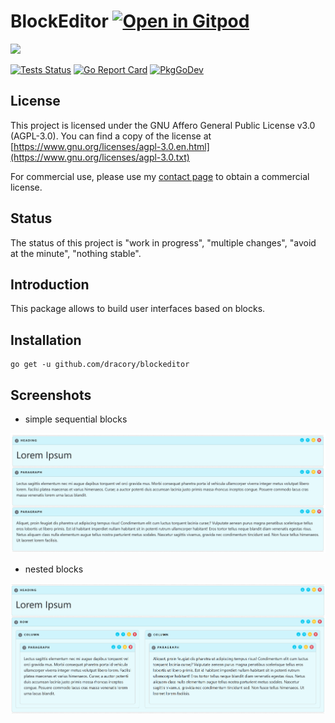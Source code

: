 # BlockEditor <a href="https://gitpod.io/#https://github.com/dracory/blockeditor" style="float:right:"><img src="https://gitpod.io/button/open-in-gitpod.svg" alt="Open in Gitpod" loading="lazy"></a>

<img src="https://opengraph.githubassets.com/5b92c81c05d64a82c3fb4ba95739403a2d38cbad61f260a0701b3366b3d10327/dracory/blockeditor" />

[![Tests Status](https://github.com/dracory/blockeditor/actions/workflows/tests.yml/badge.svg?branch=main)](https://github.com/dracory/blockeditor/actions/workflows/tests.yml)
[![Go Report Card](https://goreportcard.com/badge/github.com/dracory/blockeditor)](https://goreportcard.com/report/github.com/dracory/blockeditor)
[![PkgGoDev](https://pkg.go.dev/badge/github.com/dracory/blockeditor)](https://pkg.go.dev/github.com/dracory/blockeditor)

## License

This project is licensed under the GNU Affero General Public License v3.0 (AGPL-3.0). You can find a copy of the license at [https://www.gnu.org/licenses/agpl-3.0.en.html](https://www.gnu.org/licenses/agpl-3.0.txt)

For commercial use, please use my [contact page](https://lesichkov.co.uk/contact) to obtain a commercial license.

## Status

The status of this project is "work in progress", "multiple changes", "avoid at the minute", "nothing stable".

## Introduction

This package allows to build user interfaces based on blocks.

## Installation
```
go get -u github.com/dracory/blockeditor
```

## Screenshots

- simple sequential blocks

<img src="./screenshots/screenshot-1.png" />

- nested blocks

<img src="./screenshots/screenshot-2.png" />
